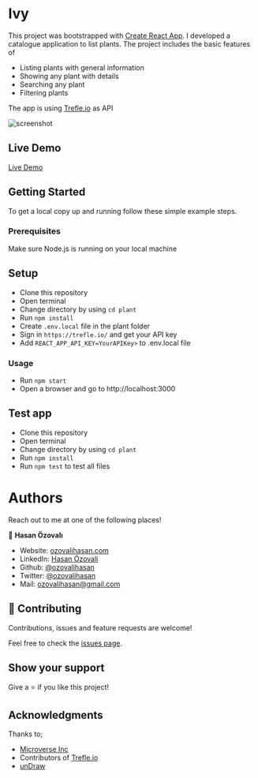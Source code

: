 # Ivy

This project was bootstrapped with [Create React App](https://github.com/facebook/create-react-app).
I developed a catalogue application to list plants. The project includes the basic features of
- Listing plants with general information
- Showing any plant with details
- Searching any plant
- Filtering plants

The app is using [Trefle.io](https://trefle.io/) as API

![screenshot](./public/Ivy.gif)

## Live Demo
[Live Demo](https://ivy.ozovalihasan.com/)

## Getting Started

To get a local copy up and running follow these simple example steps.

### Prerequisites

Make sure Node.js is running on your local machine


## Setup

- Clone this repository
- Open terminal
- Change directory by using `cd plant`
- Run `npm install`
- Create `.env.local` file in the plant folder
- Sign in `https://trefle.io/` and get your API key
- Add `REACT_APP_API_KEY=YourAPIKey>` to .env.local file



### Usage

- Run `npm start`
- Open a browser and go to http://localhost:3000

## Test app

- Clone this repository
- Open terminal
- Change directory by using `cd plant`
- Run `npm install`
- Run `npm test` to test all files

# Authors

Reach out to me at one of the following places!

👤 **Hasan Özovalı**

- Website: [ozovalihasan.com](ozovalihasan.com)
- LinkedIn: [Hasan Özovali](https://www.linkedin.com/in/hasan-ozovali/)
- Github: [@ozovalihasan](https://github.com/ozovalihasan)
- Twitter: [@ozovalihasan](https://twitter.com/ozovalihasan)
- Mail: [ozovalihasan@gmail.com](ozovalihasan@gmail.com)


## 🤝 Contributing

Contributions, issues and feature requests are welcome!

Feel free to check the [issues page](issues/).

## Show your support

Give a ⭐️ if you like this project!

## Acknowledgments

Thanks to;

- [Microverse Inc](https://www.microverse.org/)
- Contributors of [Trefle.io](https://trefle.io/)
- [unDraw](https://undraw.co/)